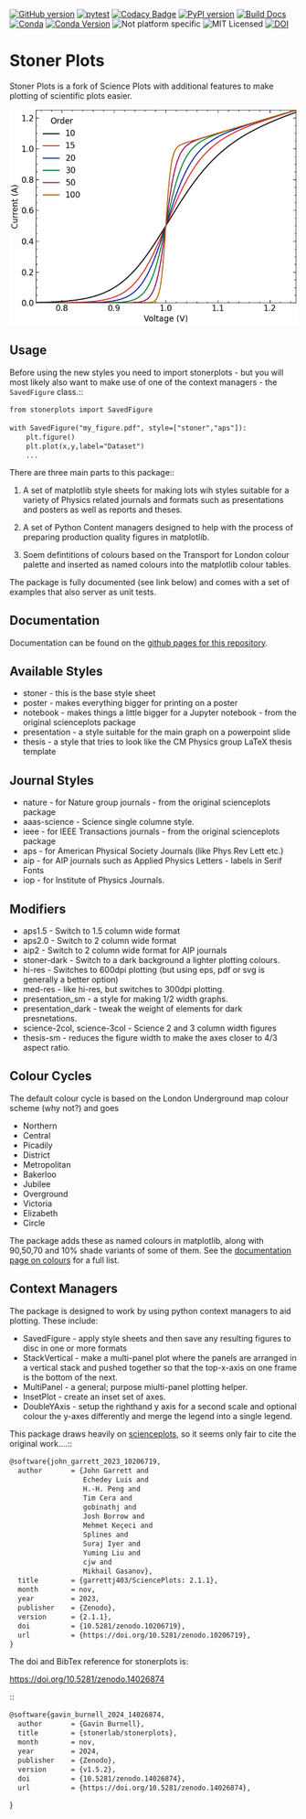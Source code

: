 ﻿[![GitHub version](https://badge.fury.io/gh/stonerlab%2Fstonerplots.svg)](https://badge.fury.io/gh/stonerlab%2Fstonerplots)
[![pytest](https://github.com/stonerlab/stonerplots/actions/workflows/pytest.yaml/badge.svg)](https://github.com/stonerlab/stonerplots/actions/workflows/pytest.yaml)
[![Codacy Badge](https://app.codacy.com/project/badge/Grade/bc7404ac3cbf432184a13b6c3cb88ea4)](https://app.codacy.com/gh/stonerlab/stonerplots/dashboard?utm_source=gh&utm_medium=referral&utm_content=&utm_campaign=Badge_grade)
[![PyPI version](https://badge.fury.io/py/StonerPlots.svg)](https://badge.fury.io/py/StonerPlots)
[![Build Docs](https://github.com/stonerlab/stonerplots/actions/workflows/publish_sphinx.yaml/badge.svg)](https://stonerlab.github.io/stonerplots/)
[![Conda](https://github.com/stonerlab/stonerplots/actions/workflows/build_conda.yaml/badge.svg)](https://github.com/stonerlab/stonerplots/actions/workflows/build_conda.yaml)
[![Conda Version](https://anaconda.org/phygbu/stonerplots/badges/version.svg)](https://anaconda.org/phygbu/stonerplots)
![Not platform specific](https://anaconda.org/phygbu/stonerplots/badges/platforms.svg)
![MIT Licensed](https://anaconda.org/phygbu/stonerplots/badges/license.svg)
[![DOI](https://zenodo.org/badge/776970304.svg)](https://zenodo.org/doi/10.5281/zenodo.10905673)

# Stoner Plots

Stoner Plots is a fork of Science Plots with additional features to make plotting of scientific plots easier.

<img src="https://raw.githubusercontent.com/stonerlab/stonerplots/main/examples/figures/fig05a.png" width=640 alt="Presentation Style Image"/>

## Usage

Before using the new styles you need to import stonerplots - but you will most likely also want to make use of
one of the context managers - the `SavedFigure` class.::

    from stonerplots import SavedFigure

    with SavedFigure("my_figure.pdf", style=["stoner","aps"]):
        plt.figure()
        plt.plot(x,y,label="Dataset")
        ...

There are three main parts to this package::

1. A set of matplotlib style sheets for making lots wih styles suitable for a variety of Physics related journals
   and formats such as presentations and posters as well as reports and theses.

1. A set of Python Content managers designed to help with the process of preparing production quality figures in
  matplotlib.

1. Soem defintitions of colours based on the Transport for London colour palette and inserted as named colours into
   the matplotlib colour tables.

The package is fully documented (see link below) and comes with a set of examples that also server as unit tests.

## Documentation

Documentation can be found on the [github pages for this repository](https://stonerlab.github.io/stonerplots/index.html).

## Available Styles

- stoner - this is the base style sheet
- poster - makes everything bigger for printing on a poster
- notebook - makes things a little bigger for a Jupyter notebook - from the original scienceplots package
- presentation - a style suitable for the main graph on a powerpoint slide
- thesis - a style that tries to look like the CM Physics group LaTeX thesis template

## Journal Styles

- nature - for Nature group journals - from the original scienceplots package
- aaas-science - Science single columne style.
- ieee - for IEEE Transactions journals - from the original scienceplots package
- aps - for American Physical Society Journals (like Phys Rev Lett etc.)
- aip - for AIP journals such as Applied Physics Letters - labels in Serif Fonts
- iop - for Institute of Physics Journals.

## Modifiers

- aps1.5 - Switch to 1.5 column wide format
- aps2.0 - Switch to 2 column wide format
- aip2 - Switch to 2 column wide format for AIP journals
- stoner-dark - Switch to a dark background a lighter plotting colours.
- hi-res - Switches to 600dpi plotting (but using eps, pdf or svg is generally a better option)
- med-res - like hi-res, but switches to 300dpi plotting.
- presentation_sm - a style for making 1/2 width graphs.
- presentation_dark - tweak the weight of elements for dark presnetations.
- science-2col, science-3col - Science 2 and 3 column width figures
- thesis-sm - reduces the figure width to make the axes closer to 4/3 aspect ratio.

## Colour Cycles

The default colour cycle is based on the London Underground map colour scheme (why not?) and goes

- Northern
- Central
- Picadily
- District
- Metropolitan
- Bakerloo
- Jubilee
- Overground
- Victoria
- Elizabeth
- Circle

The package adds these as named colours in matplotlib, along with 90,50,70 and 10% shade variants of some of them. See
the [documentation page on colours](https://stonerlab.github.io/stonerplots/colours.html) for a full list.

## Context Managers

The package is designed to work by using python context managers to aid plotting. These include:

- SavedFigure - apply style sheets and then save any resulting figures to disc in one or more formats
- StackVertical - make a multi-panel plot where the panels are arranged in a vertical stack and pushed together so that
  the top-x-axis on one frame is the bottom of the next.
- MultiPanel - a general; purpose miulti-panel plotting helper.
- InsetPlot - create an inset set of axes.
- DoubleYAxis - setup the righthand y axis for a second scale and optional colour the y-axes differently and merge
  the legend into a single legend.

This package draws heavily on [scienceplots](https://github.com/garrettj403/SciencePlots), so it
seems only fair to cite the original work....::

    @software{john_garrett_2023_10206719,
      author       = {John Garrett and
                      Echedey Luis and
                      H.-H. Peng and
                      Tim Cera and
                      gobinathj and
                      Josh Borrow and
                      Mehmet Keçeci and
                      Splines and
                      Suraj Iyer and
                      Yuming Liu and
                      cjw and
                      Mikhail Gasanov},
      title        = {garrettj403/SciencePlots: 2.1.1},
      month        = nov,
      year         = 2023,
      publisher    = {Zenodo},
      version      = {2.1.1},
      doi          = {10.5281/zenodo.10206719},
      url          = {https://doi.org/10.5281/zenodo.10206719},
    }

The doi and BibTex reference for stonerplots is:

https://doi.org/10.5281/zenodo.14026874

::

    @software{gavin_burnell_2024_14026874,
      author       = {Gavin Burnell},
      title        = {stonerlab/stonerplots},
      month        = nov,
      year         = 2024,
      publisher    = {Zenodo},
      version      = {v1.5.2},
      doi          = {10.5281/zenodo.14026874},
      url          = {https://doi.org/10.5281/zenodo.14026874},
}
